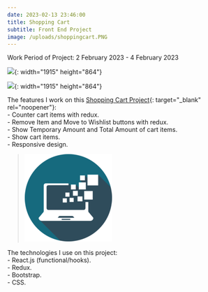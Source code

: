 ```yaml
---
date: 2023-02-13 23:46:00
title: Shopping Cart
subtitle: Front End Project
image: /uploads/shoppingcart.PNG
---
```

Work Period of Project: 2 February 2023 - 4 February 2023

![](/uploads/shoppingcart.PNG){: width="1915" height="864"}

![](/uploads/shoppingcart1.PNG){: width="1915" height="864"}

The features I work on this [Shopping Cart Project](https://cart-shopping-redux.netlify.app/){: target="_blank" rel="noopener"}\:<br>\- Counter cart items with redux.<br>\- Remove Item and Move to Wishlist buttons with redux.<br>\- Show Temporary Amount and Total Amount of cart items.<br>\- Show cart items.<br>\- Responsive design.

> ![](/uploads/information-technology-icon-clipart-1-1-1.png)

The technologies I use on this project:<br>\- React.js (functional/hooks).<br>\- Redux.<br>\- Bootstrap.<br>\- CSS.